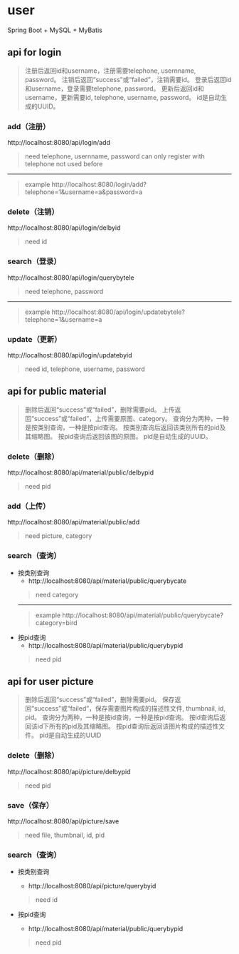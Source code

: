 # user
Spring Boot + MySQL + MyBatis

## api for login
> 注册后返回id和username，注册需要telephone, usernname, password。
> 注销后返回“success”或“failed”，注销需要id。
> 登录后返回id和username，登录需要telephone, password。
> 更新后返回id和username，更新需要id, telephone, username, password。
> id是自动生成的UUID。
### add（注册）
http://localhost:8080/api/login/add
> need telephone, usernname, password
> can only register with telephone not used before
***
> example
> http://localhost:8080/login/add?telephone=1&username=a&password=a

### delete（注销）
http://localhost:8080/api/login/delbyid
> need id

### search（登录）
http://localhost:8080/api/login/querybytele
> need telephone, password
***
> example
> http://localhost:8080/api/login/updatebytele?telephone=1&username=a

### update（更新）
http://localhost:8080/api/login/updatebyid
> need id, telephone, username, password

## api for public material
> 删除后返回“success”或“failed”，删除需要pid。
> 上传返回“success”或“failed”，上传需要原图、category。
> 查询分为两种，一种是按类别查询，一种是按pid查询。
> 按类别查询后返回该类别所有的pid及其缩略图。
> 按pid查询后返回该图的原图。
> pid是自动生成的UUID。
### delete（删除）
http://localhost:8080/api/material/public/delbypid
> need pid

### add（上传）
http://localhost:8080/api/material/public/add
> need picture, category

### search（查询）
- 按类别查询
   - http://localhost:8080/api/material/public/querybycate
   > need category
   ***
   > example
   > http://localhost:8080/api/material/public/querybycate?category=bird
- 按pid查询
   - http://localhost:8080/api/material/public/querybypid
   > need pid

## api for user picture
> 删除后返回“success”或“failed”，删除需要pid。
> 保存返回“success”或“failed”，保存需要图片构成的描述性文件, thumbnail, id, pid。
> 查询分为两种，一种是按id查询，一种是按pid查询。
> 按id查询后返回该id下所有的pid及其缩略图。
> 按pid查询后返回该图片构成的描述性文件。
> pid是自动生成的UUID
### delete（删除）
http://localhost:8080/api/picture/delbypid
> need pid

### save（保存）
http://localhost:8080/api/picture/save
> need file, thumbnail, id, pid

### search（查询）
- 按类别查询
   - http://localhost:8080/api/picture/querybyid
   > need id
   
- 按pid查询
   - http://localhost:8080/api/material/public/querybypid
   > need pid
